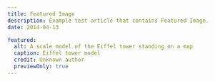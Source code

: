 ```yaml
---
title: Featured Image
description: Example test article that contains Featured Image.
date: 2014-04-13

featured:
  alt: A scale model of the Eiffel tower standing on a map
  caption: Eiffel tower model
  credit: Unknown author
  previewOnly: true
---
```



